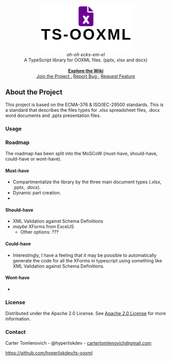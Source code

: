 <div align="center">
    <img src="./assets/imgs/ooxml-logo.png" alt="project logo"/> <br/>
    <i>oh-oh ecks-em-el</i> <br>
    A TypeScript library for OOXML files. (pptx, xlsx and docx) <br/> <br/>
    <a href="https://github.com/hyperliskdev/ooxml-ts/wiki"><b>Explore the Wiki </b></a> <br/>
     <a href="https://github.com/hyperliskdev/ooxml-ts/wiki/Developer-Guide">Join the Project .</a> <a href="https://github.com/hyperliskdev/ooxml-ts/issues/new?assignees=&labels=&projects=&template=bug_report.md&title=">Report Bug .</a> <a href="https://github.com/hyperliskdev/ooxml-ts/issues/new?assignees=&labels=&projects=&template=feature_request.md&title=">Request Feature</a> </p>
</div>


## About the Project

This project is based on the ECMA-376 & ISO/IEC-29500 standards. This is a standard that describes the files types for .xlsx spreadsheet files, .docx word documents and .pptx presentation files.

### Usage


### Roadmap

The roadmap has been split into the MoSCoW (must-have, should-have, could-have or wont-have).

#### Must-have

- Compartmentalize the library by the three main document types (.xlsx, .pptx, .docx).
- Dynamic part creation.
- 

#### Should-have

- XML Validation against Schema Definitions
- *maybe* XForms from ExcelJS
  - Other options: ???

#### Could-have

- Interestingly, I have a feeling that it may be possible to automatically generate the code for all the XForms in typescript using something like XML Validation against Schema Definitions.


#### Wont-have

- 

### License

Distributed under the Apache 2.0 License. See [Apache 2.0 License](https://opensource.org/license/apache-2-0) for more information.

### Contact

Carter Tomlenovich - @hyperliskdev - cartertomlenovich@gmail.com


https://github.com/hyperliskdev/ts-ooxml


